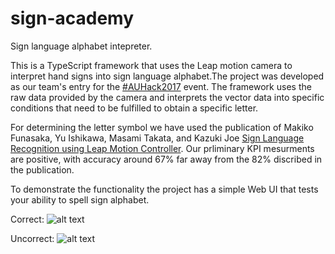 # sign-academy
Sign language alphabet intepreter.

This is a TypeScript framework that uses the Leap motion camera to interpret hand signs into sign language alphabet.The project was developed as our team's entry for the [#AUHack2017](https://auhack.org/) event. The framework uses the raw data provided by the camera and interprets the vector data into specific conditions that need to be fulfilled to obtain a specific letter.

For determining the letter symbol we have used the publication of Makiko Funasaka, Yu Ishikawa, Masami Takata, and Kazuki Joe [Sign Language Recognition using Leap Motion Controller](http://worldcomp-proceedings.com/proc/p2015/PDP7080.pdf). Our prliminary KPI mesurments are positive, with accuracy around 67% far away from the 82% discribed in the publication. 

To demonstrate the functionality the project has a simple Web UI that tests your ability to spell sign alphabet.


































Correct:
![alt text](https://github.com/sbozhilov/sign-academy/blob/master/info/Correct.jpg "Correct")












































Uncorrect:
![alt text](https://github.com/sbozhilov/sign-academy/blob/master/info/Uncorrect.jpg "Uncorrect")
